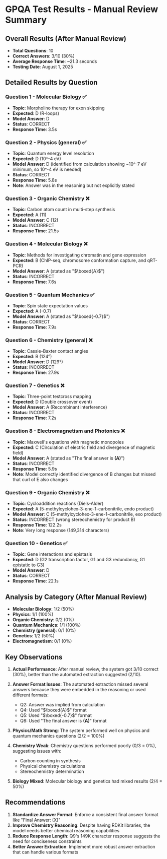 # GPQA Test Results - Manual Review Summary

## Overall Results (After Manual Review)
- **Total Questions**: 10
- **Correct Answers**: 3/10 (30%)
- **Average Response Time**: ~21.3 seconds
- **Testing Date**: August 1, 2025

## Detailed Results by Question

### Question 1 - Molecular Biology ✅
- **Topic**: Morpholino therapy for exon skipping
- **Expected**: D (R-loops)
- **Model Answer**: D
- **Status**: CORRECT
- **Response Time**: 3.5s

### Question 2 - Physics (general) ✅
- **Topic**: Quantum energy level resolution
- **Expected**: D (10^-4 eV)
- **Model Answer**: D (identified from calculation showing ~10^-7 eV minimum, so 10^-4 eV is needed)
- **Status**: CORRECT
- **Response Time**: 5.8s
- **Note**: Answer was in the reasoning but not explicitly stated

### Question 3 - Organic Chemistry ❌
- **Topic**: Carbon atom count in multi-step synthesis
- **Expected**: A (11)
- **Model Answer**: C (12)
- **Status**: INCORRECT
- **Response Time**: 21.5s

### Question 4 - Molecular Biology ❌
- **Topic**: Methods for investigating chromatin and gene expression
- **Expected**: B (ChIP-seq, chromosome conformation capture, and qRT-PCR)
- **Model Answer**: A (stated as "$\boxed{A}$")
- **Status**: INCORRECT
- **Response Time**: 7.6s

### Question 5 - Quantum Mechanics ✅
- **Topic**: Spin state expectation values
- **Expected**: A (-0.7)
- **Model Answer**: A (stated as "$\boxed{-0.7}$")
- **Status**: CORRECT
- **Response Time**: 7.9s

### Question 6 - Chemistry (general) ❌
- **Topic**: Cassie-Baxter contact angles
- **Expected**: B (124°)
- **Model Answer**: D (129°)
- **Status**: INCORRECT
- **Response Time**: 27.9s

### Question 7 - Genetics ❌
- **Topic**: Three-point testcross mapping
- **Expected**: D (Double crossover event)
- **Model Answer**: A (Recombinant interference)
- **Status**: INCORRECT
- **Response Time**: 7.2s

### Question 8 - Electromagnetism and Photonics ❌
- **Topic**: Maxwell's equations with magnetic monopoles
- **Expected**: C (Circulation of electric field and divergence of magnetic field)
- **Model Answer**: A (stated as "The final answer is **(A)**")
- **Status**: INCORRECT
- **Response Time**: 5.9s
- **Note**: Model correctly identified divergence of B changes but missed that curl of E also changes

### Question 9 - Organic Chemistry ❌
- **Topic**: Cycloaddition reactions (Diels-Alder)
- **Expected**: A (5-methylcyclohex-3-ene-1-carbonitrile, endo product)
- **Model Answer**: C (5-methylcyclohex-3-ene-1-carbonitrile, exo product)
- **Status**: INCORRECT (wrong stereochemistry for product B)
- **Response Time**: 122.2s
- **Note**: Very long response (149,314 characters)

### Question 10 - Genetics ✅
- **Topic**: Gene interactions and epistasis
- **Expected**: D (G2 transcription factor, G1 and G3 redundancy, G1 epistatic to G3)
- **Model Answer**: D
- **Status**: CORRECT
- **Response Time**: 22.1s

## Analysis by Category (After Manual Review)
- **Molecular Biology**: 1/2 (50%)
- **Physics**: 1/1 (100%)
- **Organic Chemistry**: 0/2 (0%)
- **Quantum Mechanics**: 1/1 (100%)
- **Chemistry (general)**: 0/1 (0%)
- **Genetics**: 1/2 (50%)
- **Electromagnetism**: 0/1 (0%)

## Key Observations

1. **Actual Performance**: After manual review, the system got 3/10 correct (30%), better than the automated extraction suggested (2/10).

2. **Answer Format Issues**: The automated extraction missed several answers because they were embedded in the reasoning or used different formats:
   - Q2: Answer was implied from calculation
   - Q4: Used "$\boxed{A}$" format
   - Q5: Used "$\boxed{-0.7}$" format
   - Q8: Used "The final answer is **(A)**" format

3. **Physics/Math Strong**: The system performed well on physics and quantum mechanics questions (2/2 = 100%)

4. **Chemistry Weak**: Chemistry questions performed poorly (0/3 = 0%), suggesting issues with:
   - Carbon counting in synthesis
   - Physical chemistry calculations
   - Stereochemistry determination

5. **Biology Mixed**: Molecular biology and genetics had mixed results (2/4 = 50%)

## Recommendations

1. **Standardize Answer Format**: Enforce a consistent final answer format like "Final Answer: (X)"
2. **Improve Chemistry Reasoning**: Despite having RDKit libraries, the model needs better chemical reasoning capabilities
3. **Reduce Response Length**: Q9's 149K character response suggests the need for conciseness constraints
4. **Better Answer Extraction**: Implement more robust answer extraction that can handle various formats